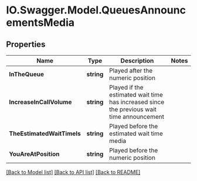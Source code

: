 # IO.Swagger.Model.QueuesAnnouncementsMedia
## Properties

Name | Type | Description | Notes
------------ | ------------- | ------------- | -------------
**InTheQueue** | **string** | Played after the numeric position | 
**IncreaseInCallVolume** | **string** | Played if the estimated wait time has increased since the previous wait time announcement | 
**TheEstimatedWaitTimeIs** | **string** | Played before the estimated wait time media | 
**YouAreAtPosition** | **string** | Played before the numeric position | 

[[Back to Model list]](../README.md#documentation-for-models) [[Back to API list]](../README.md#documentation-for-api-endpoints) [[Back to README]](../README.md)

